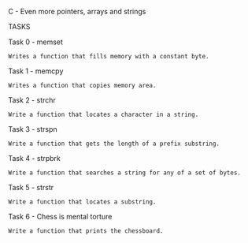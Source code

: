 C - Even more pointers, arrays and strings

TASKS

Task 0 - memset

	Writes a function that fills memory with a constant byte.

Task 1 - memcpy

	Writes a function that copies memory area.

Task 2 - strchr

	Write a function that locates a character in a string.

Task 3 - strspn

	Write a function that gets the length of a prefix substring.

Task 4 - strpbrk

	Write a function that searches a string for any of a set of bytes.

Task 5 - strstr

	Write a function that locates a substring.

Task 6 - Chess is mental torture

	Write a function that prints the chessboard.
